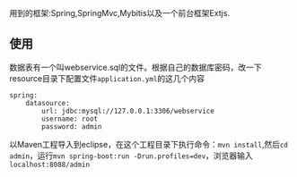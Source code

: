 用到的框架:Spring,SpringMvc,Mybitis以及一个前台框架Extjs.
## 使用
数据表有一个叫webservice.sql的文件。根据自己的数据库密码，改一下resource目录下配置文件`application.yml`的这几个内容

```
spring:
    datasource:
        url: jdbc:mysql://127.0.0.1:3306/webservice
        username: root
        password: admin
```

以Maven工程导入到eclipse，在这个工程目录下执行命令：`mvn install`,然后`cd admin`，运行`mvn spring-boot:run -Drun.profiles=dev`，浏览器输入`localhost:8088/admin`